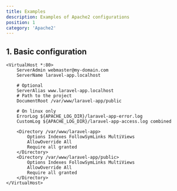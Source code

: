 ```yaml
---
title: Examples
description: Examples of Apache2 configurations
position: 1
category: 'Apache2'
---
```


## 1. Basic configuration

<vue-code-info ext="apache" path="/etc/nginx/sites-available/my-domain.conf"></vue-code-info>

```apacheconf
<VirtualHost *:80>
    ServerAdmin webmaster@my-domain.com
    ServerName laravel-app.localhost

    # Optional
    ServerAlias www.laravel-app.localhost
    # Path to the project
    DocumentRoot /var/www/laravel-app/public

    # On linux only
    ErrorLog ${APACHE_LOG_DIR}/laravel-app-error.log
    CustomLog ${APACHE_LOG_DIR}/laravel-app-access.log combined

    <Directory /var/www/laravel-app>
        Options Indexes FollowSymLinks MultiViews
        AllowOverride All
        Require all granted
    </Directory>
    <Directory /var/www/laravel-app/public>
        Options Indexes FollowSymLinks MultiViews
        AllowOverride All
        Require all granted
    </Directory>
</VirtualHost>
```

